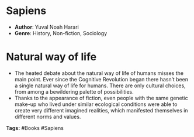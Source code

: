 # Sapiens
- **Author**: Yuval Noah Harari 
- **Genre**: History, Non-fiction, Sociology 

# Natural way of life
- The heated debate about the natural way of life of humans misses the main point. Ever since the Cognitive Revolution began there hasn’t been a single natural way of life for humans. There are only cultural choices, from among a bewildering palette of possibilities.
- Thanks to the appearance of fiction, even people with the same genetic make-up who lived under similar ecological conditions were able to create very different imagined realities, which manifested themselves in different norms and values.

**Tags:** #Books #Sapiens